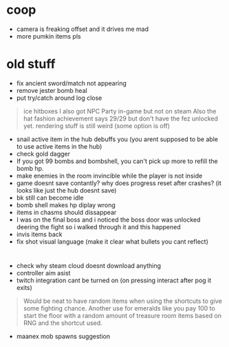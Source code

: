 # coop

* camera is freaking offset and it drives me mad
* more pumkin items pls

# old stuff

* fix ancient sword/match not appearing
* remove jester bomb heal
* put try/catch around log close
> ice hitboxes
> I also got NPC Party in-game but not on steam
> Also the hat fashion achievement says 29/29 but don't have the fez unlocked yet.
> rendering stuff is still weird (some option is off)
* snail active item in the hub debuffs you (you arent supposed to be able to use active items in the hub)
* check gold dagger
* If you got 99 bombs and bombshell, you can't pick up more to refill the bomb hp.
* make enemies in the room invincible while the player is not inside
* game doesnt save contantly? why does progress reset after crashes? (it looks like just the hub doesnt save)
* bk still can become idle
* bomb shell makes hp diplay wrong
* items in chasms should dissappear
* I was on the final boss and i noticed the boss door was unlocked deering the fight so i walked through it and this happened
* invis items back
* fix shot visual language (make it clear what bullets you cant reflect)

#

* check why steam cloud doesnt download anything
* controller aim asist
* twitch integration cant be turned on (on pressing interact after pog it exits)
> Would be neat to have random items when using the shortcuts to give some fighting chance. Another use for emeralds like you pay 100 to start the floor with a random amount of treasure room items based on RNG and the shortcut used.
* maanex mob spawns suggestion
